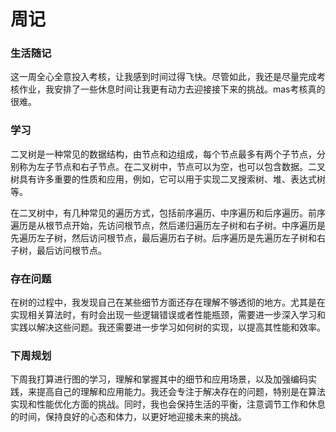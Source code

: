 # 周记


### 生活随记

这一周全心全意投入考核，让我感到时间过得飞快。尽管如此，我还是尽量完成考核作业，我安排了一些休息时间让我更有动力去迎接接下来的挑战。mas考核真的很难。

### 学习

二叉树是一种常见的数据结构，由节点和边组成，每个节点最多有两个子节点，分别称为左子节点和右子节点。在二叉树中，节点可以为空，也可以包含数据。二叉树具有许多重要的性质和应用，例如，它可以用于实现二叉搜索树、堆、表达式树等。

在二叉树中，有几种常见的遍历方式，包括前序遍历、中序遍历和后序遍历。前序遍历是从根节点开始，先访问根节点，然后递归遍历左子树和右子树。中序遍历是先遍历左子树，然后访问根节点，最后遍历右子树。后序遍历是先遍历左子树和右子树，最后访问根节点。


### 存在问题

在树的过程中，我发现自己在某些细节方面还存在理解不够透彻的地方。尤其是在实现相关算法时，有时会出现一些逻辑错误或者性能瓶颈，需要进一步深入学习和实践以解决这些问题。我还需要进一步学习如何树的实现，以提高其性能和效率。

### 下周规划

下周我打算进行图的学习，理解和掌握其中的细节和应用场景，以及加强编码实践，来提高自己的理解和应用能力。我还会专注于解决存在的问题，特别是在算法实现和性能优化方面的挑战。同时，我也会保持生活的平衡，注意调节工作和休息的时间，保持良好的心态和体力，以更好地迎接未来的挑战。
